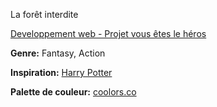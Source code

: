 La forêt interdite

<a href="https://smnarnold.com/projets/vous-etes-le-heros"> Developpement web - Projet vous êtes le héros </a>

<b>Genre:</b> Fantasy, Action

<b>Inspiration:</b> <a href="https://harrypotter.fandom.com/fr/wiki/Wiki_Harry_Potter"> Harry Potter </a>

<b>Palette de couleur:</b> <a href="https://coolors.co/ebede9-979b97-845a6d-3e1929-002921"> coolors.co </a>
